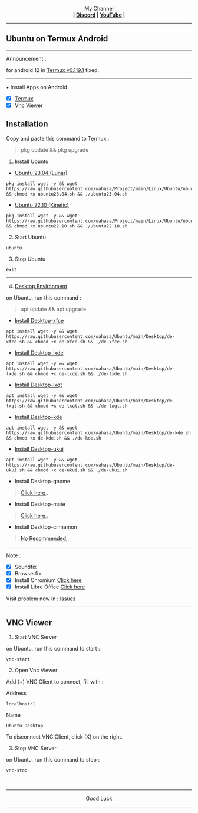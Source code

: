 
<p align="center">My Channel</br><b>
| <a href="https://discord.gg/GCehyym">Discord</a> | <a href="https://youtube.com/channel/UC3sLb7eZCu72iv3G1yUhUHQ">YouTube</a> |</b></p>

---
## Ubuntu on Termux Android

---
Announcement :

for android 12 in [Termux v0.119.1](https://apkcombo.com/termux/com.termux/) fixed.

---
• Install Apps on Android
- [x] [Termux](https://github.com/termux/termux-app/releases)
- [x] [Vnc Viewer](https://play.google.com/store/apps/details?id=com.realvnc.viewer.android)

## Installation

Copy and paste this command to Termux :

> pkg update && pkg upgrade


1. Install Ubuntu

* [Ubuntu 23.04 (Lunar)](https://youtu.be/8mnytrMVHOw)
```
pkg install wget -y && wget https://raw.githubusercontent.com/wahasa/Project/main/Linux/Ubuntu/ubuntu23.04.sh && chmod +x ubuntu23.04.sh && ./ubuntu23.04.sh
```

* [Ubuntu 22.10 (Kinetic)](https://youtu.be/PmRJ2mLLh4U)

```
pkg install wget -y && wget https://raw.githubusercontent.com/wahasa/Project/main/Linux/Ubuntu/ubuntu22.10.sh && chmod +x ubuntu22.10.sh && ./ubuntu22.10.sh
```

2. Start Ubuntu

```
ubuntu
```

3. Stop Ubuntu

```
exit
```

---

4. [Desktop Environment](https://github.com/wahasa/Ubuntu/issues/7)

on Ubuntu, run this command :

> apt update && apt upgrade

* [Install Desktop-xfce](https://youtu.be/yMxE2uq2hz8)

```
apt install wget -y && wget https://raw.githubusercontent.com/wahasa/Ubuntu/main/Desktop/de-xfce.sh && chmod +x de-xfce.sh && ./de-xfce.sh
```

* [Install Desktop-lxde](https://youtu.be/SMHOkW3cv80)
```
apt install wget -y && wget https://raw.githubusercontent.com/wahasa/Ubuntu/main/Desktop/de-lxde.sh && chmod +x de-lxde.sh && ./de-lxde.sh
```

* [Install Desktop-lxqt](https://youtu.be/JAfoc3zvlXc)

```
apt install wget -y && wget https://raw.githubusercontent.com/wahasa/Ubuntu/main/Desktop/de-lxqt.sh && chmod +x de-lxqt.sh && ./de-lxqt.sh
```

* [Install Desktop-kde](https://youtu.be/ZpJSMWh9y8c)
```
apt install wget -y && wget https://raw.githubusercontent.com/wahasa/Ubuntu/main/Desktop/de-kde.sh && chmod +x de-kde.sh && ./de-kde.sh
```

* [Install Desktop-ukui](https://youtu.be/bFvzghNFeDo)
```
apt install wget -y && wget https://raw.githubusercontent.com/wahasa/Ubuntu/main/Desktop/de-ukui.sh && chmod +x de-ukui.sh && ./de-ukui.sh
```

* Install Desktop-gnome
> [Click here](https://github.com/wahasa/Ubuntu/issues/10),.

* Install Desktop-mate
> [Click here](https://github.com/wahasa/Ubuntu/issues/10),.

* Install Desktop-cinnamon
> [No Recommended,.](https://github.com/wahasa/Ubuntu/issues/7#issuecomment-1264958208)

---
Note :
- [x] Soundfix
- [x] Browserfix
- [x] Install Chromium [Click here](https://github.com/wahasa/Ubuntu/issues/6#issuecomment-1243252084)
- [x] Install Libre Office [Click here](https://github.com/wahasa/Ubuntu/issues/6#issuecomment-1243256188)

Visit problem now in : [Issues](https://github.com/wahasa/Ubuntu/issues)

---
## VNC Viewer

1. Start VNC Server

on Ubuntu, run this command to start :

```
vnc-start
```

2. Open Vnc Viewer

Add (+) VNC Client to connect, fill with :

Address
```
localhost:1
```

Name
```
Ubuntu Desktop
```

To disconnect VNC Client, click (X) on the right.

3. Stop VNC Server

on Ubuntu, run this command to stop :

```
vnc-stop
```

</br>

---
<p align="center">Good Luck</p>

---


